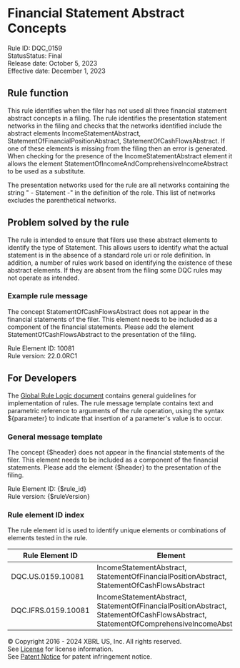 # Financial Statement Abstract Concepts  
Rule ID: DQC_0159  
StatusStatus: Final  
Release date: October 5, 2023  
Effective date: December 1, 2023  
  
## Rule function
This rule identifies when the filer has not used all three financial statement abstract concepts in a filing. The rule identifies the presentation statement networks in the filing and checks that the networks identified include the abstract elements IncomeStatementAbstract, StatementOfFinancialPositionAbstract, StatementOfCashFlowsAbstract.  If one of these elements is missing from the filing then an error is generated.  When checking for the presence of the IncomeStatementAbstract element it allows the element StatementOfIncomeAndComprehensiveIncomeAbstract to be used as a substitute.

The presentation networks used for the rule are all networks containing the string " - Statement -" in the definition of the role. This list of networks excludes the parenthetical networks.  

## Problem solved by the rule  
The rule is intended to ensure that filers use these abstract elements to identify the type of Statement.  This allows users to identify what the actual statement is in the absence of a standard role uri or role definition. In addition, a number of rules work based on identifying the existence of these abstract elements.  If they are absent from the filing some DQC rules may not operate as intended.    

### Example rule message 
The concept StatementOfCashFlowsAbstract does not appear in the financial statements of the filer.  This element needs to be included as a component of the financial statements.  Please add the element StatementOfCashFlowsAbstract to the presentation of the filing.

Rule Element ID: 10081  
Rule version: 22.0.0RC1  

## For Developers  
The [Global Rule Logic document](https://github.com/DataQualityCommittee/dqc_us_rules/blob/master/docs/GlobalRuleLogic.md) contains general guidelines for implementation of rules. The rule message template contains text and parametric reference to arguments of the rule operation, using the syntax ${parameter} to indicate that insertion of a parameter's value is to occur. 

### General message template 
The concept {$header} does not appear in the financial statements of the filer.  This element needs to be included as a component of the financial statements.  Please add the element  {$header}  to the presentation of the filing.

Rule Element ID: {$rule_id}  
Rule version: {$ruleVersion}


### Rule element ID index  
The rule element id is used to identify unique elements or combinations of elements tested in the rule.

|Rule Element ID|Element|
|--- |--- |
| DQC.US.0159.10081 | IncomeStatementAbstract, StatementOfFinancialPositionAbstract, StatementOfCashFlowsAbstract |
| DQC.IFRS.0159.10081 | IncomeStatementAbstract, StatementOfFinancialPositionAbstract, StatementOfCashFlowsAbstract, StatementOfComprehensiveIncomeAbstract |

© Copyright 2016 - 2024 XBRL US, Inc. All rights reserved.   
See [License](https://xbrl.us/dqc-license) for license information.  
See [Patent Notice](https://xbrl.us/dqc-patent) for patent infringement notice.  
